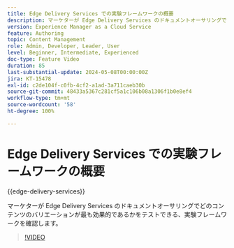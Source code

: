 ```yaml
---
title: Edge Delivery Services での実験フレームワークの概要
description: マーケターが Edge Delivery Services のドキュメントオーサリングでどのコンテンツのバリエーションが最も効果的であるかをテストできる、実験フレームワークを確認します。
version: Experience Manager as a Cloud Service
feature: Authoring
topic: Content Management
role: Admin, Developer, Leader, User
level: Beginner, Intermediate, Experienced
doc-type: Feature Video
duration: 85
last-substantial-update: 2024-05-08T00:00:00Z
jira: KT-15478
exl-id: c2de104f-c0fb-4cf2-a1ad-3a711caeb30b
source-git-commit: 48433a5367c281cf5a1c106b08a1306f1b0e8ef4
workflow-type: tm+mt
source-wordcount: '58'
ht-degree: 100%

---
```


# Edge Delivery Services での実験フレームワークの概要

{{edge-delivery-services}}

マーケターが Edge Delivery Services のドキュメントオーサリングでどのコンテンツのバリエーションが最も効果的であるかをテストできる、実験フレームワークを確認します。

>[!VIDEO](https://video.tv.adobe.com/v/3429061/?learn=on)
